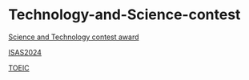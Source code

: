 # Technology-and-Science-contest
[Science and Technology contest award](https://nghiemngh.github.io/Technology-and-Science-contest/khoa%20hoc%20ky%20thuat.jpg)

[ ISAS2024](https://nghiemngh.github.io/Technology-and-Science-contest/ISAS2024.jpg)

[ TOEIC](https://nghiemngh.github.io/Technology-and-Science-contest/Toiec)


